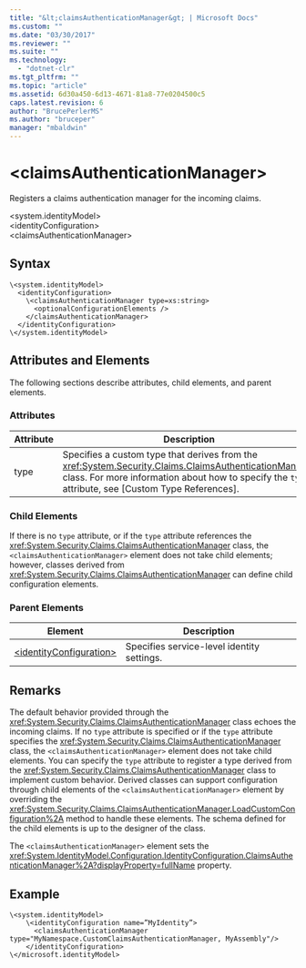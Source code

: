 ```yaml
---
title: "&lt;claimsAuthenticationManager&gt; | Microsoft Docs"
ms.custom: ""
ms.date: "03/30/2017"
ms.reviewer: ""
ms.suite: ""
ms.technology: 
  - "dotnet-clr"
ms.tgt_pltfrm: ""
ms.topic: "article"
ms.assetid: 6d30a450-6d13-4671-81a8-77e0204500c5
caps.latest.revision: 6
author: "BrucePerlerMS"
ms.author: "bruceper"
manager: "mbaldwin"
---
```

# &lt;claimsAuthenticationManager&gt;
Registers a claims authentication manager for the incoming claims.  
  
 \<system.identityModel>  
\<identityConfiguration>  
\<claimsAuthenticationManager>  
  
## Syntax  
  
```  
\<system.identityModel>  
  <identityConfiguration>  
    \<claimsAuthenticationManager type=xs:string>  
      <optionalConfigurationElements />  
    </claimsAuthenticationManager>  
  </identityConfiguration>  
\</system.identityModel>  
```  
  
## Attributes and Elements  
 The following sections describe attributes, child elements, and parent elements.  
  
### Attributes  
  
|Attribute|Description|  
|---------------|-----------------|  
|type|Specifies a custom type that derives from the <xref:System.Security.Claims.ClaimsAuthenticationManager> class. For more information about how to specify the `type` attribute, see [Custom Type References].|  
  
### Child Elements  
 If there is no `type` attribute, or if the `type` attribute references the <xref:System.Security.Claims.ClaimsAuthenticationManager> class, the `<claimsAuthenticationManager>` element does not take child elements; however, classes derived from <xref:System.Security.Claims.ClaimsAuthenticationManager> can define child configuration elements.  
  
### Parent Elements  
  
|Element|Description|  
|-------------|-----------------|  
|[\<identityConfiguration>](../../../../../docs/framework/configuring-apps/file-schema/wif/identityconfiguration.md)|Specifies service-level identity settings.|  
  
## Remarks  
 The default behavior provided through the <xref:System.Security.Claims.ClaimsAuthenticationManager> class echoes the incoming claims. If no `type` attribute is specified or if the `type` attribute specifies the <xref:System.Security.Claims.ClaimsAuthenticationManager> class, the `<claimsAuthenticationManager>` element does not take child elements. You can specify the `type` attribute to register a type derived from the <xref:System.Security.Claims.ClaimsAuthenticationManager> class to implement custom behavior. Derived classes can support configuration through child elements of the `<claimsAuthenticationManager>` element by overriding the <xref:System.Security.Claims.ClaimsAuthenticationManager.LoadCustomConfiguration%2A> method to handle these elements. The schema defined for the child elements is up to the designer of the class.  
  
 The `<claimsAuthenticationManager>` element sets the <xref:System.IdentityModel.Configuration.IdentityConfiguration.ClaimsAuthenticationManager%2A?displayProperty=fullName> property.  
  
## Example  
  
```  
\<system.identityModel>  
    \<identityConfiguration name=”MyIdentity”>  
      <claimsAuthenticationManager type="MyNamespace.CustomClaimsAuthenticationManager, MyAssembly"/>          
    </identityConfiguration>  
\</microsoft.identityModel>  
```